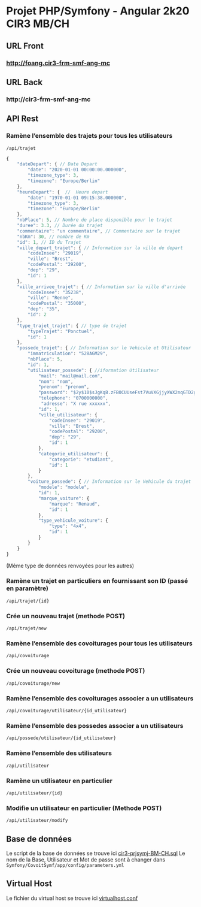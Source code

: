 

# Projet PHP/Symfony - Angular 2k20 CIR3 MB/CH

## URL Front
### http://foang.cir3-frm-smf-ang-mc

## URL Back
### http://cir3-frm-smf-ang-mc

## API Rest
### Ramène l’ensemble des trajets pour tous les utilisateurs
`/api/trajet`
```javascript
{
    "dateDepart": { // Date Depart
        "date": "2020-01-01 00:00:00.000000",
        "timezone_type": 3,
        "timezone": "Europe/Berlin"
    },
    "heureDepart": {  //  Heure depart
        "date": "1970-01-01 09:15:38.000000",
        "timezone_type": 3,
        "timezone": "Europe/Berlin"
    },
    "nbPlace": 5, // Nombre de place disponible pour le trajet
    "duree": 3.3, // Durée du trajet
    "commentaire": "un commentaire", // Commentaire sur le trajet
    "nbKm": 30, // nombre de Km
    "id": 1, // ID du Trajet
    "ville_depart_trajet": { // Information sur la ville de depart
        "codeInsee": "29019",
        "ville": "Brest",
        "codePostal": "29200",
        "dep": "29",
        "id": 1
    },
    "ville_arrivee_trajet": { // Information sur la ville d'arrivée
        "codeInsee": "35238",
        "ville": "Renne",
        "codePostal": "35000",
        "dep": "35",
        "id": 2
    },
    "type_trajet_trajet": { // type de trajet
        "typeTrajet": "Ponctuel",
        "id": 1
    },
    "possede_trajet": { // Information sur le Vehicule et Utilisateur
        "immatriculation": "528AGM29",
        "nbPlace": 5,
        "id": 1,
        "utilisateur_possede": { //iformation Utilisateur
            "mail": "mail@mail.com",
            "nom": "nom",
            "prenom": "prenom",
            "password": "$2y$10$sJgKqB.zFB0CUUseFst7VuVXGjjyXWX2nqGTD2g1Kn6CzEhdQ4V4m",
            "telephone": "0700000000",
             "adresse": "X rue xxxxxx",
            "id": 1,
            "ville_utilisateur": {
                "codeInsee": "29019",
                "ville": "Brest",
                "codePostal": "29200",
                "dep": "29",
                "id": 1
            },
            "categorie_utilisateur": {
                "categorie": "etudiant",
                "id": 1
            }
        },
        "voiture_possede": { // Information sur le Vehicule du trajet
            "modele": "modele",
            "id": 1,
            "marque_voiture": {
                "marque": "Renaud",
                "id": 1
            },
            "type_vehicule_voiture": {
                "type": "4x4",
                "id": 1
            }
        }
    }
}
```
(Même type de données renvoyées pour les autres)
### Ramène un trajet en particuliers en fournissant son ID (passé en paramètre)
`/api/trajet/{id}`

### Crée un nouveau trajet (methode POST)
`/api/trajet/new`

### Ramène l’ensemble des covoiturages pour tous les utilisateurs
`/api/covoiturage`

### Crée un nouveau covoiturage (methode POST)
`/api/covoiturage/new`

### Ramène l’ensemble des covoiturages associer a un utilisateurs 
`/api/covoiturage/utilisateur/{id_utilisateur}`

### Ramène l’ensemble des possedes associer a un utilisateurs 
`/api/possede/utilisateur/{id_utilisateur}`

### Ramène l’ensemble des utilisateurs 
`/api/utilisateur`

### Ramène un utilisateur en particulier 
`/api/utilisateur/{id}`

### Modifie un utilisateur en particulier  (Methode POST)
`/api/utilisateur/modify`


## Base de données
Le script de la base de données se trouve ici [cir3-prjsymj-BM-CH.sql](https://github.com/RitchyGhan/Covoiturage/blob/master/cir3-prjsymj-BM-CH.sql)
Le nom de la Base, Utilisateur et Mot de passe sont à changer dans `Symfony/CovoitSymf/app/config/parameters.yml`


## Virtual Host
Le fichier du virtual host se trouve ici [virtualhost.conf](https://github.com/RitchyGhan/Covoiturage/blob/master/virtualhost.conf)